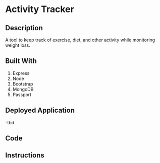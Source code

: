 # Activity Tracker

## Description

A tool to keep track of exercise, diet, and other activity while monitoring weight loss.

## Built With

1. Express
2. Node
3. Bootstrap
4. MongoDB
5. Passport

## Deployed Application

-tbd

## Code

## Instructions
